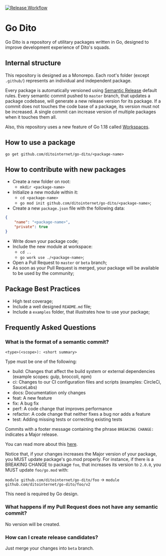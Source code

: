 [![Release Workflow](https://github.com/ditointernet/go-dito/actions/workflows/release.yaml/badge.svg)](https://github.com/ditointernet/go-dito/actions/workflows/release.yaml)

# Go Dito

Go Dito is a repository of utilitary packages written in Go, designed to improve development experience of Dito's squads.


## Internal structure

This repository is designed as a Monorepo. Each root's folder (except `.github/`) represents an individual and independent package.

Every package is automatically versioned using [Semantic Release](https://github.com/semantic-release/semantic-release) default rules. Every semantic commit pushed to `master` branch, that updates a package codebase, will generate a new release version for its package. If a commit does not touches the code base of a package, its version must not be increased. A single commit can increase version of multiple packages when it touches them all.

Also, this repository uses a new feature of Go 1.18 called [Workspaces](https://go.dev/doc/tutorial/workspaces).

## How to use a package

`go get github.com/ditointernet/go-dito/<package-name>`

## How to contribute with new packages

- Create a new folder on root:
  - `mkdir <package-name>`
- Initialize a new module within it:
  - `cd <package-name>`
  - `go mod init github.com/ditointernet/go-dito/<package-name>`;
- Create a new `package.json` file with the following data:
```json
{
    "name": "<package-name>",
    "private": true
}
```
- Write down your package code;
- Include the new module at workspace:
  - `cd ..`
  - `go work use ./<package-name>`;
- Open a Pull Request to `master` or `beta` branch;
- As soon as your Pull Request is merged, your package will be available to be used by the community;

## Package Best Practices

- High test coverage;
- Include a well designed `README.md` file;
- Include a `examples` folder, that illustrates how to use your package;

## Frequently Asked Questions

### What is the format of a semantic commit?

`<type>(<scope>): <short summary>`

Type must be one of the following:

- build: Changes that affect the build system or external dependencies (example scopes: gulp, broccoli, npm)
- ci: Changes to our CI configuration files and scripts (examples: CircleCi, SauceLabs)
- docs: Documentation only changes
- feat: A new feature
- fix: A bug fix
- perf: A code change that improves performance
- refactor: A code change that neither fixes a bug nor adds a feature
- test: Adding missing tests or correcting existing tests

Commits with a footer message containing the phrase `BREAKING CHANGE: ` indicates a Major release.

You can read more about this [here](https://github.com/angular/angular/blob/master/CONTRIBUTING.md#-commit-message-format).

Notice that, if your changes increases the Major version of your package, you MUST update package's go.mod properly. For instance, if there is a BREAKING CHANGE to package `foo`, that increases its version to `2.0.0`, you MUST update `foo/go.mod` with:

`module github.com/ditointernet/go-dito/foo` -> `module github.com/ditointernet/go-dito/foo/v2`

This need is required by Go design.

### What happens if my Pull Request does not have any semantic commit?

No version will be created.

### How can I create release candidates?

Just merge your changes into `beta` branch.